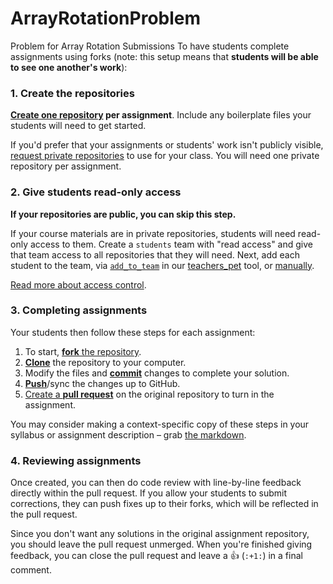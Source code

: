 ArrayRotationProblem
====================

Problem for Array Rotation Submissions
To have students complete assignments using forks (note: this setup means that **students will be able to see one another's work**):

### 1. Create the repositories

**[Create one repository][create-repo] per assignment**. Include any boilerplate files your students will need to get started.

If you'd prefer that your assignments or students' work isn't publicly visible, [request private repositories][private-repos] to use for your class. You will need one private repository per assignment.

### 2. Give students read-only access

**If your repositories are public, you can skip this step.**

If your course materials are in private repositories, students will need read-only access to them. Create a `students` team with "read access" and give that team access to all repositories that they will need. Next, add each student to the team, via [`add_to_team`][add-to-team-action] in our [teachers_pet][teachers-pet] tool, or [manually][help-add-to-team].

[Read more about access control][help-access-control].

### 3. Completing assignments

Your students then follow these steps for each assignment:

1. To start, [**fork** the repository][forking].
1. [**Clone**][ref-clone] the repository to your computer.
1. Modify the files and [**commit**][ref-commit] changes to complete your solution.
1. [**Push**][ref-push]/sync the changes up to GitHub.
1. [Create a **pull request**][pull-request] on the original repository to turn in the assignment.

You may consider making a context-specific copy of these steps in your syllabus or assignment description – grab [the markdown][raw].

### 4. Reviewing assignments

Once created, you can then do code review with line-by-line feedback directly within the pull request. If you allow your students to submit corrections, they can push fixes up to their forks, which will be reflected in the pull request.

Since you don't want any solutions in the original assignment repository, you should leave the pull request unmerged. When you're finished giving feedback, you can close the pull request and leave a :+1: (`:+1:`) in a final comment.

<!-- Links -->
[create-repo]: https://help.github.com/articles/create-a-repo
[private-repos]: /guide/private_repos
[add-to-team-action]: https://github.com/education/teachers_pet/#giving-others-access
[teachers-pet]: https://github.com/education/teachers_pet
[help-add-to-team]: https://help.github.com/articles/adding-organization-members-to-a-team
[help-access-control]: https://help.github.com/articles/what-are-the-different-access-permissions#organization-accounts
[forking]: https://guides.github.com/activities/forking/
[ref-clone]: http://gitref.org/creating/#clone
[ref-commit]: http://gitref.org/basic/#commit
[ref-push]: http://gitref.org/remotes/#push
[pull-request]: https://help.github.com/articles/creating-a-pull-request
[raw]: https://raw.githubusercontent.com/education/guide/master/docs/forks.md
